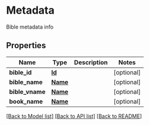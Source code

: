 # Metadata

Bible metadata info
## Properties
Name | Type | Description | Notes
------------ | ------------- | ------------- | -------------
**bible_id** | [**Id**](Id.md) |  | [optional] 
**bible_name** | [**Name**](Name.md) |  | [optional] 
**bible_vname** | [**Name**](Name.md) |  | [optional] 
**book_name** | [**Name**](Name.md) |  | [optional] 

[[Back to Model list]](../README.md#documentation-for-models) [[Back to API list]](../README.md#documentation-for-api-endpoints) [[Back to README]](../README.md)


